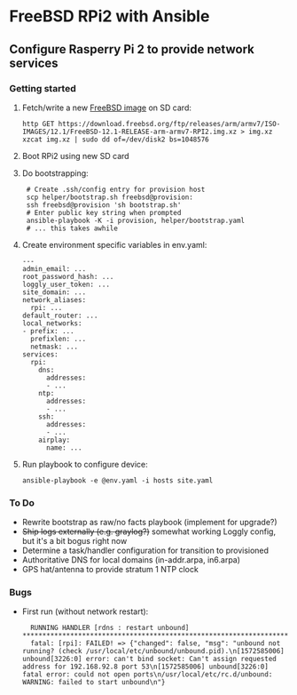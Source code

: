 # FreeBSD RPi2 with Ansible

## Configure Rasperry Pi 2 to provide network services

### Getting started

1. Fetch/write a new [FreeBSD image](https://www.freebsd.org/where.html) on SD card:

       http GET https://download.freebsd.org/ftp/releases/arm/armv7/ISO-IMAGES/12.1/FreeBSD-12.1-RELEASE-arm-armv7-RPI2.img.xz > img.xz
       xzcat img.xz | sudo dd of=/dev/disk2 bs=1048576    
2. Boot RPi2 using new SD card
3. Do bootstrapping:

        # Create .ssh/config entry for provision host
        scp helper/bootstrap.sh freebsd@provision:
        ssh freebsd@provision 'sh bootstrap.sh'
        # Enter public key string when prompted
        ansible-playbook -K -i provision, helper/bootstrap.yaml
        # ... this takes awhile
4. Create environment specific variables in env.yaml:

       ---
       admin_email: ...
       root_password_hash: ...
       loggly_user_token: ...
       site_domain: ...
       network_aliases:
         rpi: ...
       default_router: ...
       local_networks:
       - prefix: ...
         prefixlen: ...
         netmask: ...
       services:
         rpi:
           dns:
             addresses:
             - ...
           ntp:
             addresses:
             - ...
           ssh:
             addresses:
             - ...
           airplay:
             name: ...

5. Run playbook to configure device:

       ansible-playbook -e @env.yaml -i hosts site.yaml

### To Do

- Rewrite bootstrap as raw/no facts playbook (implement for upgrade?)
- ~~Ship logs externally (e.g. graylog?)~~ somewhat working Loggly config, but it's a bit bogus right now
- Determine a task/handler configuration for transition to provisioned
- Authoritative DNS for local domains (in-addr.arpa, in6.arpa)
- GPS hat/antenna to provide stratum 1 NTP clock

### Bugs

- First run (without network restart):

        RUNNING HANDLER [rdns : restart unbound] *******************************************************************************************
        fatal: [rpi]: FAILED! => {"changed": false, "msg": "unbound not running? (check /usr/local/etc/unbound/unbound.pid).\n[1572585006] unbound[3226:0] error: can't bind socket: Can't assign requested address for 192.168.92.8 port 53\n[1572585006] unbound[3226:0] fatal error: could not open ports\n/usr/local/etc/rc.d/unbound: WARNING: failed to start unbound\n"}
